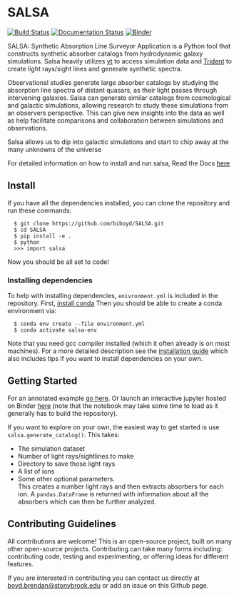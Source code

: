 # SALSA
[![Build Status](https://travis-ci.com/biboyd/SALSA.svg?branch=master)](https://travis-ci.com/biboyd/SALSA)
[![Documentation Status](https://readthedocs.org/projects/salsa/badge/?version=latest)](https://salsa.readthedocs.io/en/latest/?badge=latest)
[![Binder](https://mybinder.org/badge_logo.svg)](https://mybinder.org/v2/gh/biboyd/SALSA/master?filepath=notebooks%2FExample_notebook.ipynb)

SALSA: Synthetic Absorption Line Surveyor Application is a Python tool that
constructs synthetic absorber catalogs from hydrodynamic galaxy simulations.
Salsa heavily utilizes [yt](https://yt-project.org/) to access simulation data
and [Trident](http://trident-project.org/) to create light rays/sight lines and
generate synthetic spectra.

Observational studies generate large absorber catalogs by studying the absorption
line spectra of distant quasars, as their light passes through intervening galaxies.
Salsa can generate similar catalogs from cosmological and galactic simulations,
allowing research to study these simulations from an observers perspective. This
can give new insights into the data as well as help facilitate comparisons and
collaboration between simulations and observations.

Salsa allows us to dip into galactic simulations and start to chip away at the
many unknowns of the universe

For detailed information on how to install and run salsa, Read the Docs
[here](https://salsa.readthedocs.io)

## Install
If you have all the dependencies installed, you can clone the repository and
run these commands:
```
  $ git clone https://github.com/biboyd/SALSA.git
  $ cd SALSA
  $ pip install -e .
  $ python
  >>> import salsa
```
Now you should be all set to code!

### Installing dependencies
To help with installing dependencies, `enivronment.yml` is included in the
repository. First,
[install conda](https://docs.conda.io/projects/conda/en/latest/user-guide/install/index.html)
Then you should be able to create a conda environment via:
```
  $ conda env create --file environment.yml
  $ conda activate salsa-env
```
Note that you need gcc compiler installed (which it often already is on most machines).
For a more detailed description see the
[installation guide](https://salsa.readthedocs.io/en/latest/installation.html)
which also includes tips if you want to install dependencies on your own.

## Getting Started
For an annotated example [go here](https://salsa.readthedocs.io/en/latest/annotated_example.html). Or launch an interactive jupyter hosted on Binder
[here](https://mybinder.org/v2/gh/biboyd/SALSA/master?filepath=notebooks%2FExample_notebook.ipynb) (note that the notebook
may take some time to load as it generally has to build the repository).

If you want to explore on your own, the easiest way to get started is use
`salsa.generate_catalog()`. This takes:
  * The simulation dataset
  * Number of light rays/sightlines to make
  * Directory to save those light rays
  * A list of ions
  * Some other optional parameters.  
This creates a number light rays and then extracts absorbers for each ion. A
`pandas.DataFrame` is returned with information about all the absorbers which
can then be further analyzed.

## Contributing Guidelines
All contributions are welcome! This is an open-source project, built on many
other open-source projects. Contributing can take many forms including:
contributing code, testing and experimenting, or offering ideas for different
features.

If you are interested in contributing you can contact us directly at
boyd.brendan@stonybrook.edu or add an issue on this Github page.
